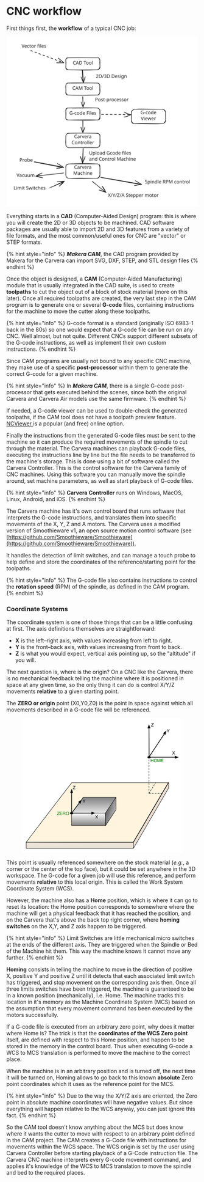 # CNC workflow

First things first, the **workflow** of a typical CNC job:

<img src=".gitbook/assets/file.excalidraw (1).svg" alt="" class="gitbook-drawing">

Everything starts in a **CAD** (Computer-Aided Design) program: this is where you will create the 2D or 3D objects to be machined. CAD software packages are usually able to import 2D and 3D features from a variety of file formats, and the most common/useful ones for CNC are "vector" or STEP formats.

{% hint style="info" %}
_**Makera CAM**_, the CAD program provided by Makera for the Carvera can import SVG, DXF, STEP, and STL design files&#x20;
{% endhint %}

Once the object is designed, a **CAM** (Computer-Aided Manufacturing) module that is usually integrated in the CAD suite, is used to create **toolpaths** to cut the object out of a block of stock material (more on this later). Once all required toolpaths are created, the very last step in the CAM program is to generate one or several **G-code** files, containing instructions for the machine to move the cutter along these toolpaths.

{% hint style="info" %}
G-code format is a standard (originally ISO 6983-1 back in the 80s) so one would expect that a G-code file can be run on any CNC. Well almost, but not quite. Different CNCs support different subsets of the G-code instructions, as well as implement their own custom instructions.
{% endhint %}

Since CAM programs are usually not bound to any specific CNC machine, they make use of a specific **post-processor** within them to generate the correct G-code for a given machine.

{% hint style="info" %}
In _**Makera CAM**_, there is a single G-code post-processor that gets executed behind the scenes, since both the original Carvera and Carvera Air models use the same firmware.
{% endhint %}

If needed, a G-code viewer can be used to double-check the generated toolpaths, if the CAM tool does not have a toolpath preview feature. [NCViewer ](https://ncviewer.com/)is a popular (and free) online option.

Finally the instructions from the generated G-code files must be sent to the machine so it can produce the required movements of the spindle to cut through the material. The Carvera machines can playback G-code files, executing the instructions line by line but the file needs to be transferred to the machine's storage. This is done using a bit of software called the Carvera Controller. This is the control software for the Carvera family of CNC machines. Using this software you can manually move the spindle around, set machine parameters, as well as start playback of G-code files.

{% hint style="info" %}
**Carvera Controller** runs on Windows, MacOS, Linux, Android, and iOS.
{% endhint %}

The Carvera machine has it's own control board that runs software that interprets the G-code instructions, and translates them into specific movements of the X, Y, Z and A motors. The Carvera uses a modified version of Smoothieware v1, an open source motion control software (see [https://github.com/Smoothieware/Smoothieware](https://github.com/Smoothieware/Smoothieware)).

It handles the detection of limit switches, and can manage a touch probe to help define and store the coordinates of the reference/starting point for the toolpaths.

{% hint style="info" %}
The G-code file also contains instructions to control the **rotation speed** (RPM) of the spindle, as defined in the CAM program.
{% endhint %}

### Coordinate Systems

The coordinate system is one of those things that can be a little confusing at first. The axis definitions themselves are straightforward:

* **X** is the left–right axis, with values increasing from left to right.
* **Y** is the front–back axis, with values increasing from front to back.
* **Z** is what you would expect, vertical axis pointing up, so the "altitude" if you will.

The next question is, where is the origin? On a CNC like the Carvera, there is no mechanical feedback telling the machine where it is positioned in space at any given time, so the only thing it can do is control X/Y/Z movements **relative** to a given starting point.

The **ZERO or origin** point (X0,Y0,Z0) is the point in space against which all movements described in a G-code file will be referenced.

<figure><img src=".gitbook/assets/page_8_800_redo.png" alt=""><figcaption></figcaption></figure>

This point is usually referenced somewhere on the stock material (_e.g._, a corner or the center of the top face), but it could be set anywhere in the 3D workspace. The G-code for a given job will use this reference, and perform movements **relative** to this local origin. This is called the Work System Coordinate System (WCS).

However, the machine also has a **Home** position, which is where it can go to reset its location: the Home position corresponds to somewhere where the machine will get a physical feedback that it has reached the position, and on the Carvera that's above the back top right corner, where **homing switches** on the X,Y, and Z axis happen to be triggered.

{% hint style="info" %}
Limit Switches are little mechanical micro switches at the ends of the different axis. They are triggered when the Spindle or Bed of the Machine hit them. This way the machine knows it cannot move any further.
{% endhint %}

**Homing** consists in telling the machine to move in the direction of positive X, positive Y and positive Z until it detects that each associated limit switch has triggered, and stop movement on the corresponding axis then. Once all three limits switches have been triggered, the machine is guaranteed to be in a known position (mechanically), i.e. Home. The machine tracks this location in it's memory as the Machine Coordinate System (MCS) based on the assumption that every movement command has been executed by the motors successfully.

If a G-code file is executed from an arbitrary zero point, why does it matter where Home is? The trick is that the **coordinates of the WCS Zero point** itself, are defined with respect to this Home position, and happen to be stored in the memory in the control board. Thus when executing G-code a WCS to MCS translation is performed to move the machine to the correct place.

When the machine is in an arbitrary position and is turned off, the next time it will be turned on, Homing allows to go back to this known **absolute** Zero point coordinates which it uses as the reference point for the MCS.

{% hint style="info" %}
Due to the way the X/Y/Z axis are oriented, the Zero point in absolute machine coordinates will have negative values. But since everything will happen relative to the WCS anyway, you can just ignore this fact.
{% endhint %}

So the CAM tool doesn't know anything about the MCS but does know where it wants the cutter to move with respect to an arbitrary point defined in the CAM project. The CAM creates a G-Code file with instructions for movements within the WCS space. The WCS origin is set by the user using Carvera Controller before starting playback of a G-Code instruction file. The Carvera CNC machine interprets every G-code movement command, and applies it's knowledge of the WCS to MCS translation to move the spindle and bed to  the required places.
